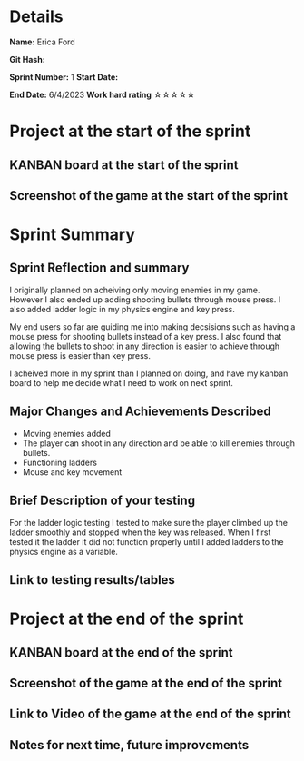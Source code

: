 # Details
**Name:**
Erica Ford

**Git Hash:**

**Sprint Number:**
1
**Start Date:**

**End Date:**
6/4/2023
**Work hard rating**
☆☆☆☆☆

# Project at the start of the sprint
## **KANBAN board at the start of the sprint**

## **Screenshot of the game at the start of the sprint**

# Sprint Summary
## **Sprint Reflection and summary**
I originally planned on acheiving only moving enemies in my game. However I also ended up adding shooting bullets through mouse press. I also added ladder logic in my physics engine and key press. 

My end users so far are guiding me into making decsisions such as having a mouse press for shooting bullets instead of a key press. I also found that allowing the bullets to shoot in any direction is easier to achieve through mouse press is easier than key press.

I acheived more in my sprint than I planned on doing, and have my kanban board to help me decide what I need to work on next sprint.
## **Major Changes and Achievements Described**
- Moving enemies added
- The player can shoot in any direction and be able to kill enemies through bullets.
- Functioning ladders
- Mouse and key movement 


## **Brief Description of your testing**
For the ladder logic testing I tested to make sure the player climbed up the ladder smoothly and stopped when the key was released. When I first tested it the ladder it did not function properly until I added ladders to the physics engine as a variable.
## **Link to testing results/tables**


# Project at the end of the sprint
## **KANBAN board at the end of the sprint**

## **Screenshot of the game at the end of the sprint**

## Link to **Video of the game at the end of the sprint**


## **Notes for next time, future improvements**